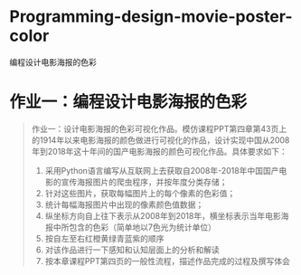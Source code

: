 # Programming-design-movie-poster-color
编程设计电影海报的色彩
# 作业一：编程设计电影海报的色彩
> 作业一：设计电影海报的色彩可视化作品。模仿课程PPT第四章第43页上的1914年以来电影海报的颜色做进行可视化的作品，设计实现中国从2008年到2018年这十年间的国产电影海报的颜色可视化作品。具体要求如下：
>  1. 采用Python语言编写从互联网上去获取自2008年-2018年中国国产电影的宣传海报图片的爬虫程序，并按年度分类存储；
>  2. 针对这些图片，获取每幅图片上的每个像素的色彩值；
>  3. 统计每幅海报图片中出现的像素颜色值数据；
>  4. 纵坐标方向自上往下表示从2008年到2018年，横坐标表示当年电影海报中所包含的色彩（简单地以7色光为统计单位）
> 5. 按自左至右红橙黄绿青蓝紫的顺序
> 6. 对该作品进行一下感知和认知层面上的分析和解读
> 7. 按本章课程PPT第四页的一般性流程，描述作品完成的过程及撰写体会
